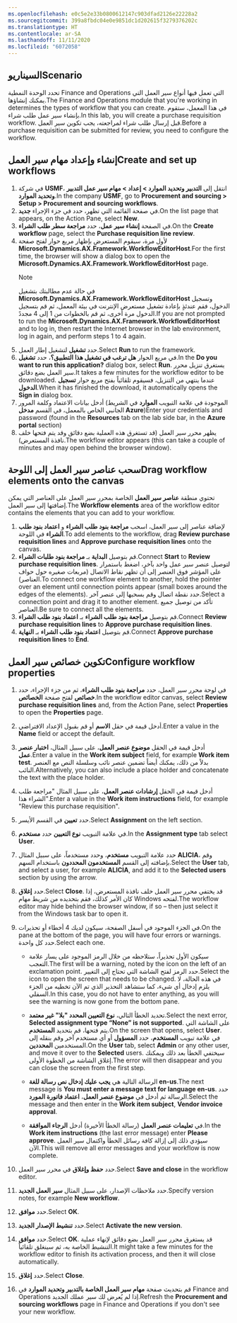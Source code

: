 ```yaml
---
ms.openlocfilehash: e0c5e2e33b0800612147c903dfad2126e22228a2
ms.sourcegitcommit: 399a8fbdc04e0e9851dc1d202615f3279376202c
ms.translationtype: HT
ms.contentlocale: ar-SA
ms.lasthandoff: 11/11/2020
ms.locfileid: "6072058"
---
```

## <a name="scenario"></a><span data-ttu-id="bc0bf-101">السيناريو</span><span class="sxs-lookup"><span data-stu-id="bc0bf-101">Scenario</span></span>

<span data-ttu-id="bc0bf-102">تحدد الوحدة النمطية Finance and Operations التي تعمل فيها أنواع سير العمل التي يمكنك إنشاؤها.</span><span class="sxs-lookup"><span data-stu-id="bc0bf-102">The Finance and Operations module that you're working in determines the types of workflow that you can create.</span></span> <span data-ttu-id="bc0bf-103">في هذا المعمل، ستقوم بإنشاء سير عمل طلب شراء.</span><span class="sxs-lookup"><span data-stu-id="bc0bf-103">In this lab, you will create a purchase requisition workflow.</span></span> <span data-ttu-id="bc0bf-104">قبل إرسال طلب شراء لمراجعته، يجب تكوين سير العمل.</span><span class="sxs-lookup"><span data-stu-id="bc0bf-104">Before a purchase requisition can be submitted for review, you need to configure the workflow.</span></span> 


## <a name="create-and-set-up-workflows"></a><span data-ttu-id="bc0bf-105">إنشاء وإعداد مهام سير العمل</span><span class="sxs-lookup"><span data-stu-id="bc0bf-105">Create and set up workflows</span></span> 

1.  <span data-ttu-id="bc0bf-106">في شركة **USMF**، انتقل إلى **التدبير وتحديد الموارد > إعداد > مهام سير عمل التدبير وتحديد الموارد**.</span><span class="sxs-lookup"><span data-stu-id="bc0bf-106">In the company **USMF**, go to **Procurement and sourcing > Setup > Procurement and sourcing workflows**.</span></span>
2.  <span data-ttu-id="bc0bf-107">في صفحة القائمة التي تظهر، حدد في جزء الإجراء **جديد**.</span><span class="sxs-lookup"><span data-stu-id="bc0bf-107">On the list page that appears, on the Action Pane, select **New**.</span></span>
3.  <span data-ttu-id="bc0bf-108">في الصفحة **إنشاء سير عمل**، حدد **مراجعة سطر طلب الشراء**.</span><span class="sxs-lookup"><span data-stu-id="bc0bf-108">On the **Create workflow** page, select the **Purchase requisition line review**.</span></span>
4.  <span data-ttu-id="bc0bf-109">لأول مرة، سيقوم المستعرض بإظهار مربع حوار لفتح صفحة **Microsoft.Dynamics.AX.Framework.WorkflowEditorHost**.</span><span class="sxs-lookup"><span data-stu-id="bc0bf-109">For the first time, the browser will show a dialog box to open the **Microsoft.Dynamics.AX.Framework.WorkflowEditorHost** page.</span></span>
    > [!NOTE]
    ><span data-ttu-id="bc0bf-110">في حالة عدم مطالبتك بتشغيل **Microsoft.Dynamics.AX.Framework.WorkflowEditorHost** وتسجيل الدخول، فقم عندئذٍ بإعادة تشغيل مستعرض الإنترنت في بيئة المعمل، ثم قم بتسجيل الدخول مرة أخرى، ثم قم بالخطوات من 1 إلى 4 مجددً.</span><span class="sxs-lookup"><span data-stu-id="bc0bf-110">If you are not prompted to run the **Microsoft.Dynamics.AX.Framework.WorkflowEditorHost** and to log in, then restart the Internet browser in the lab environment, log in again, and perform steps 1 to 4 again.</span></span>
6. <span data-ttu-id="bc0bf-111">حدد **تشغيل** لتشغيل إطار العمل.</span><span class="sxs-lookup"><span data-stu-id="bc0bf-111">Select **Run** to run the framework.</span></span> 
7. <span data-ttu-id="bc0bf-112">في مربع الحوار **هل ترغب في تشغيل هذا التطبيق؟**، حدد **تشغيل**.</span><span class="sxs-lookup"><span data-stu-id="bc0bf-112">In the **Do you want to run this application?** dialog box, select **Run**.</span></span> <span data-ttu-id="bc0bf-113">يستغرق تنزيل محرر سير العمل بضع دقائق.</span><span class="sxs-lookup"><span data-stu-id="bc0bf-113">It takes a few minutes for the workflow editor to be downloaded.</span></span> <span data-ttu-id="bc0bf-114">عندما ينتهي من التنزيل، فسيقوم تلقائياً بفتح مربع حوار **تسجيل الدخول**.</span><span class="sxs-lookup"><span data-stu-id="bc0bf-114">When it has finished the download, it automatically opens the **Sign in** dialog box.</span></span> 
7.  <span data-ttu-id="bc0bf-115">أدخل بيانات الاعتماد وكلمة المرور (الموجودة في علامة التبويب **الموارد** في الشريط الجانبي الخاص بالمعمل، في القسم **مدخل Azure**)</span><span class="sxs-lookup"><span data-stu-id="bc0bf-115">Enter your credentials and password (found in the **Resources** tab on the lab side bar, in the **Azure portal** section)</span></span>
8.  <span data-ttu-id="bc0bf-116">يظهر محرر سير العمل (قد تستغرق هذه العملية بضع دقائق وقد يتم فتحها خلف نافذة المستعرض).</span><span class="sxs-lookup"><span data-stu-id="bc0bf-116">The workflow editor appears (this can take a couple of minutes and may open behind the browser window).</span></span> 


## <a name="drag-workflow-elements-onto-the-canvas"></a><span data-ttu-id="bc0bf-117">سحب عناصر سير العمل إلى اللوحة</span><span class="sxs-lookup"><span data-stu-id="bc0bf-117">Drag workflow elements onto the canvas</span></span> 
<span data-ttu-id="bc0bf-118">تحتوي منطقة **عناصر سير العمل** الخاصة بمحرر سير العمل على العناصر التي يمكن إضافتها إلى سير العمل.</span><span class="sxs-lookup"><span data-stu-id="bc0bf-118">The **Workflow elements** area of the workflow editor contains the elements that you can add to your workflow.</span></span>


1.  <span data-ttu-id="bc0bf-119">لإضافة عناصر إلى سير العمل، اسحب **مراجعة بنود طلب الشراء** و **اعتماد بنود طلب الشراء** في اللوحة.</span><span class="sxs-lookup"><span data-stu-id="bc0bf-119">To add elements to the workflow, drag **Review purchase requisition lines** and **Approve purchase requisition lines** onto the canvas.</span></span>
2.  <span data-ttu-id="bc0bf-120">قم بتوصيل **البداية** بـ **مراجعة بنود طلبات الشراء**.</span><span class="sxs-lookup"><span data-stu-id="bc0bf-120">Connect **Start** to **Review purchase requisition lines**.</span></span> <span data-ttu-id="bc0bf-121">لتوصيل عنصر سير عمل واحد بآخر، اضغط باستمرار على المؤشر فوق العنصر إلى أن تظهر نقاط الاتصال (مربعات صغيره حول حواف العناصر).</span><span class="sxs-lookup"><span data-stu-id="bc0bf-121">To connect one workflow element to another, hold the pointer over an element until connection points appear (small boxes around the edges of the elements).</span></span> <span data-ttu-id="bc0bf-122">حدد نقطة اتصال وقم بسحبها إلى عنصر آخر.</span><span class="sxs-lookup"><span data-stu-id="bc0bf-122">Select a connection point and drag it to another element.</span></span> <span data-ttu-id="bc0bf-123">تأكد من توصيل جميع العناصر.</span><span class="sxs-lookup"><span data-stu-id="bc0bf-123">Be sure to connect all the elements.</span></span>
3.  <span data-ttu-id="bc0bf-124">قم بتوصيل **مراجعة بنود طلب الشراء** بـ **اعتماد بنود طلب الشراء**.</span><span class="sxs-lookup"><span data-stu-id="bc0bf-124">Connect **Review purchase requisition lines** to **Approve purchase requisition lines**.</span></span>
4.  <span data-ttu-id="bc0bf-125">قم بتوصيل **اعتماد بنود طلب الشراء** بـ **النهاية**.</span><span class="sxs-lookup"><span data-stu-id="bc0bf-125">Connect **Approve purchase requisition lines** to **End**.</span></span>

 
## <a name="configure-workflow-properties"></a><span data-ttu-id="bc0bf-126">تكوين خصائص سير العمل</span><span class="sxs-lookup"><span data-stu-id="bc0bf-126">Configure workflow properties</span></span> 

1.  <span data-ttu-id="bc0bf-127">في لوحة محرر سير العمل، حدد **مراجعة بنود طلب الشراء**، ثم من جزء الإجراء، حدد **خصائص** لفتح صفحة **الخصائص**.</span><span class="sxs-lookup"><span data-stu-id="bc0bf-127">In the workflow editor canvas, select **Review purchase requisition lines** and, from the Action Pane, select **Properties** to open the **Properties** page.</span></span>
2.  <span data-ttu-id="bc0bf-128">أدخل قيمة في حقل **الاسم** أو قم بقبول الإعداد الافتراضي.</span><span class="sxs-lookup"><span data-stu-id="bc0bf-128">Enter a value in the **Name** field or accept the default.</span></span>
3.  <span data-ttu-id="bc0bf-129">أدخل قيمة في الحقل **موضوع عنصر العمل**، على سبيل المثال، **اختبار عنصر عمل**.</span><span class="sxs-lookup"><span data-stu-id="bc0bf-129">Enter a value in the **Work item subject** field, for example **Work item test**.</span></span> <span data-ttu-id="bc0bf-130">بدلاً من ذلك، يمكنك أيضاً تضمين عنصر نائب وسلسلة النص مع العنصر النائب.</span><span class="sxs-lookup"><span data-stu-id="bc0bf-130">Alternatively, you can also include a place holder and concatenate the text with the place holder.</span></span>
4. <span data-ttu-id="bc0bf-131">أدخل قيمة في الحقل **إرشادات عنصر العمل**، على سبيل المثال "مراجعة طلب الشراء هذا".</span><span class="sxs-lookup"><span data-stu-id="bc0bf-131">Enter a value in the **Work item instructions** field, for example "Review this purchase requisition".</span></span>
5. <span data-ttu-id="bc0bf-132">حدد **تعيين** في القسم الأيسر.</span><span class="sxs-lookup"><span data-stu-id="bc0bf-132">Select **Assignment** on the left section.</span></span>
4.  <span data-ttu-id="bc0bf-133">في علامة التبويب **نوع التعيين** حدد **مستخدم**.</span><span class="sxs-lookup"><span data-stu-id="bc0bf-133">In the **Assignment type** tab select **User**.</span></span>
6. <span data-ttu-id="bc0bf-134">حدد علامة التبويب **مستخدم**، وحدد مستخدماً، على سبيل المثال **ALICIA‎**، وقم بإضافته إلى القسم **المستخدمون المحددون** باستخدام السهم.</span><span class="sxs-lookup"><span data-stu-id="bc0bf-134">Select the **User** tab, and select a user, for example **ALICIA**, and add it to the **Selected users** section by using the arrow.</span></span>
7.  <span data-ttu-id="bc0bf-135">حدد **إغلاق**.</span><span class="sxs-lookup"><span data-stu-id="bc0bf-135">Select **Close**.</span></span> <span data-ttu-id="bc0bf-136">قد يختفي محرر سير العمل خلف نافذة المستعرض، إذا كان الأمر كذلك، فقم بتحديده من شريط مهام Windows لفتحه.</span><span class="sxs-lookup"><span data-stu-id="bc0bf-136">The workflow editor may hide behind the browser window, if so – then just select it from the Windows task bar to open it.</span></span>
9.  <span data-ttu-id="bc0bf-137">في الجزء الموجود في أسفل الصفحة، سيكون لديك 4 أخطاء أو تحذيرات.</span><span class="sxs-lookup"><span data-stu-id="bc0bf-137">On the pane at the bottom of the page, you will have four errors or warnings.</span></span> <span data-ttu-id="bc0bf-138">حدد كل واحدة.</span><span class="sxs-lookup"><span data-stu-id="bc0bf-138">Select each one.</span></span>

    - <span data-ttu-id="bc0bf-139">سيكون الأول تحذيراً، ستلاحظه من خلال الرمز الموجود على يسار علامة التعجب.</span><span class="sxs-lookup"><span data-stu-id="bc0bf-139">The first will be a warning, noted by the icon on the left of an exclamation point.</span></span> <span data-ttu-id="bc0bf-140">حدد الرمز لفتح الشاشة التي تحتاج إلى التغيير.</span><span class="sxs-lookup"><span data-stu-id="bc0bf-140">Select the icon to open the screen that needs to be changed.</span></span> <span data-ttu-id="bc0bf-141">في هذه الحالة، لا يلزم إدخال أي شيء، كما ستشاهد التحذير الذي تم الآن تخطيه من الجزء السفلي.</span><span class="sxs-lookup"><span data-stu-id="bc0bf-141">In this case, you do not have to enter anything, as you will see the warning is now gone from the bottom pane.</span></span> 

    - <span data-ttu-id="bc0bf-142">تحديد الخطأ التالي، **نوع التعيين المحدد "بلا" غير معتمد**.</span><span class="sxs-lookup"><span data-stu-id="bc0bf-142">Select the next error, **Selected assignment type “None” is not supported**.</span></span> <span data-ttu-id="bc0bf-143">على الشاشة التي يتم فتحها، قم بتحديد **المستخدم**.</span><span class="sxs-lookup"><span data-stu-id="bc0bf-143">On the screen that opens, select **User**.</span></span> <span data-ttu-id="bc0bf-144">في علامة تبويب **المستخدم**، حدد **المسؤول** أو أي مستخدم آخر وقم بنقله إلى المستخدمين **المحددين**.</span><span class="sxs-lookup"><span data-stu-id="bc0bf-144">On the **User** tab, select **Admin** or any other user, and move it over to the **Selected** users.</span></span> <span data-ttu-id="bc0bf-145">سيختفي الخطأ بعد ذلك ويمكنك إغلاق الشاشة من الخطوة الأولى.</span><span class="sxs-lookup"><span data-stu-id="bc0bf-145">The error will then disappear and you can close the screen from the first step.</span></span>

    - <span data-ttu-id="bc0bf-146">الرسالة التالية هي **يجب عليك إدخال نص رسالة للغة en-us**.</span><span class="sxs-lookup"><span data-stu-id="bc0bf-146">The next message is **You must enter a message text for language en-us**.</span></span> <span data-ttu-id="bc0bf-147">حدد الرسالة ثم أدخل في **موضوع عنصر العمل**، **اعتماد فاتورة المورد**.</span><span class="sxs-lookup"><span data-stu-id="bc0bf-147">Select the message and then enter in the **Work item subject**, **Vendor invoice approval**.</span></span> 

    - <span data-ttu-id="bc0bf-148">في **تعليمات عنصر العمل** (رسالة الخطأ الأخيرة) أدخل **الرجاء الموافقة**.</span><span class="sxs-lookup"><span data-stu-id="bc0bf-148">In the **Work item instructions** (the last error message) enter **Please approve**.</span></span> <span data-ttu-id="bc0bf-149">سيؤدي ذلك إلى إزالة كافة رسائل الخطأ واكتمال سير العمل الآن.</span><span class="sxs-lookup"><span data-stu-id="bc0bf-149">This will remove all error messages and your workflow is now complete.</span></span>
14. <span data-ttu-id="bc0bf-150">حدد **حفظ وإغلاق** في محرر سير العمل.</span><span class="sxs-lookup"><span data-stu-id="bc0bf-150">Select **Save and close** in the workflow editor.</span></span>
9.  <span data-ttu-id="bc0bf-151">حدد ملاحظات الإصدار، على سبيل المثال **سير العمل الجديد**.</span><span class="sxs-lookup"><span data-stu-id="bc0bf-151">Specify version notes, for example **New workflow**.</span></span>
10. <span data-ttu-id="bc0bf-152">حدد **موافق**.</span><span class="sxs-lookup"><span data-stu-id="bc0bf-152">Select **OK**.</span></span>
11. <span data-ttu-id="bc0bf-153">حدد **تنشيط الإصدار الجديد**.</span><span class="sxs-lookup"><span data-stu-id="bc0bf-153">Select **Activate the new version**.</span></span>
12. <span data-ttu-id="bc0bf-154">حدد **موافق**.</span><span class="sxs-lookup"><span data-stu-id="bc0bf-154">Select **OK**.</span></span> <span data-ttu-id="bc0bf-155">قد يستغرق محرر سير العمل بضع دقائق لإنهاء عملية التنشيط الخاصة به، ثم سينغلق تلقائياً.</span><span class="sxs-lookup"><span data-stu-id="bc0bf-155">It might take a few minutes for the workflow editor to finish its activation process, and then it will close automatically.</span></span>
13. <span data-ttu-id="bc0bf-156">حدد **إغلاق**.</span><span class="sxs-lookup"><span data-stu-id="bc0bf-156">Select **Close**.</span></span>
14. <span data-ttu-id="bc0bf-157">قم بتحديث صفحة **مهام سير العمل الخاصة بالتدبير وتحديد الموارد** في Finance and Operations إذا لم يُعرض لك سير عملك الجديد.</span><span class="sxs-lookup"><span data-stu-id="bc0bf-157">Refresh the **Procurement and sourcing workflows** page in Finance and Operations if you don't see your new workflow.</span></span>
